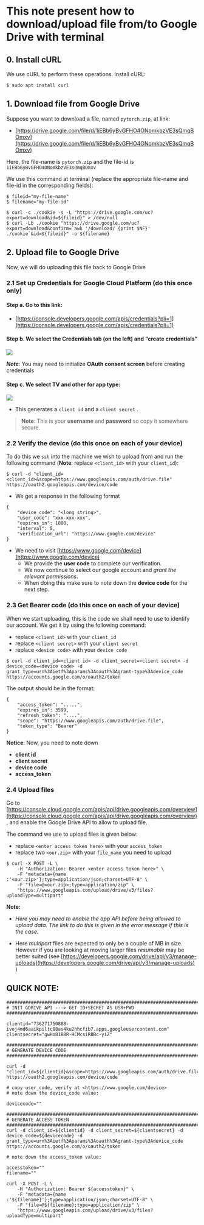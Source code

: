 # This note present how to download/upload file from/to Google Drive with terminal

## 0. Install cURL
We use cURL to perform these operations. Install cURL:
```
$ sudo apt install curl
```

## 1. Download file from Google Drive

Suppose you want to download a file, named `pytorch.zip`, at link:
- [https://drive.google.com/file/d/1iEBb6yBvGFHO4ONomkbzVE3sQmqBOmxv](https://drive.google.com/file/d/1iEBb6yBvGFHO4ONomkbzVE3sQmqBOmxv)

Here, the file-name is `pytorch.zip` and the file-id is `1iEBb6yBvGFHO4ONomkbzVE3sQmqBOmxv`

We use this command at terminal (replace the appropriate file-name and file-id in the corresponding fields):
```
$ fileid="my-file-name"
$ filename="my-file-id"

$ curl -c ./cookie -s -L "https://drive.google.com/uc?export=download&id=${fileid}" > /dev/null
$ curl -Lb ./cookie "https://drive.google.com/uc?export=download&confirm=`awk '/download/ {print $NF}' ./cookie`&id=${fileid}" -o ${filename}
```

## 2. Upload file to Google Drive
Now, we will do uploading this file back to Google Drive

### 2.1 Set up Credentials for Google Cloud Platform (do this once only)

#### **Step a.** Go to this link:

- [https://console.developers.google.com/apis/credentials?pli=1](https://console.developers.google.com/apis/credentials?pli=1)

#### **Step b.** We select the Credentials tab (on the left) and “create credentials”
![](https://miro.medium.com/max/700/1*dN4GWsvluseqAXfsnNZSMA.png)

***Note***: You may need to initialize **OAuth consent screen** before creating credentials

#### **Step c.** We select TV and other for app type:

![](https://miro.medium.com/max/700/1*q4O5zivox7I3vvF2rMdGag.png)

- This generates a  `client id`  and a  `client secret`  .

> **Note**:  This is your **username** and **password** so copy it somewhere secure.

### 2.2 Verify the device (do this once on each of your device)
To do this we `ssh` into the machine we wish to upload from and run the following command (**Note**: replace `<client_id>` with your `client_id`):
```
$ curl -d "client_id=<client_id>&scope=https://www.googleapis.com/auth/drive.file" https://oauth2.googleapis.com/device/code
```
- We get a response in the following format
```
{
	"device_code": "<long string>",  
	"user_code": "xxx-xxx-xxx",  
	"expires_in": 1800,  
	"interval": 5,  
	"verification_url": "https://www.google.com/device"
}
```
- We need to visit [https://www.google.com/device](https://www.google.com/device)
	- We provide the **user code** to complete our verification. 
	- We now continue to select our google account and *grant the relevant permissions*. 
	- When doing this make sure to note down the **device code** for the next step.

### 2.3 Get Bearer code (do this once on each of your device)

When we start uploading, this is the code we shall need to use to identify our account. We get it by using the following command: 	
- replace `<client_id>` with your `client_id`
- replace `<client secret>` with your `client secret`
- replace `<device code>` with your `device code`
```
$ curl -d client_id=<client id> -d client_secret=<client secret> -d device_code=<device code> -d grant_type=urn%3Aietf%3Aparams%3Aoauth%3Agrant-type%3Adevice_code https://accounts.google.com/o/oauth2/token
```

The output should be in the format:
```
{  
	"access_token": ".....",  
	"expires_in": 3599,  
	"refresh_token": "....",  
	"scope": "https://www.googleapis.com/auth/drive.file",  
	"token_type": "Bearer"  
}
```


**Notice**: Now, you need to note down
- **client id**
- **client secret**
- **device code**
- **access_token**

### 2.4 Upload files
Go to [https://console.cloud.google.com/apis/api/drive.googleapis.com/overview](https://console.cloud.google.com/apis/api/drive.googleapis.com/overview), and enable the Google Drive API to allow to upload file.

The command we use to upload files is given below:
- replace `<enter access token here>` with your `access_token`
- replace two `<our.zip>` with your `file_name` you need to upload
```
$ curl -X POST -L \  
	-H "Authorization: Bearer <enter access token here>" \  
	-F "metadata={name :'<our.zip>'};type=application/json;charset=UTF-8" \  
	-F "file=@<our.zip>;type=application/zip" \  
	"https://www.googleapis.com/upload/drive/v3/files?uploadType=multipart"
```
**Note:**
- _Here you may need to enable the app API before being allowed to upload data. The link to do this is given in the error message if this is the case._

- Here  _multipart_  files are expected to only be a couple of MB in size. However if you are looking at moving larger files  _resumable_ may be better suited (see  [https://developers.google.com/drive/api/v3/manage-uploads](https://developers.google.com/drive/api/v3/manage-uploads)  )

## QUICK NOTE:

```
########################################################################
# INIT GDRIVE API ---> GET ID+SECRET AS USR+PWD
########################################################################

clientid="736271750888-ivoj4md6aaikpiltc88as4ku2hhcfib7.apps.googleusercontent.com"
clientsecret="gwHo81B8R-HCMcsiRBBc-yiZ"

########################################################################
# GENERATE DEVICE CODE
########################################################################

curl -d "client_id=${clientid}&scope=https://www.googleapis.com/auth/drive.file" https://oauth2.googleapis.com/device/code

# copy user_code, verify at <https://www.google.com/device>
# note down the device_code value:

devicecode=""

########################################################################
# GENERATE ACCESS TOKEN
########################################################################
curl -d client_id=${clientid} -d client_secret=${clientsecret} -d device_code=${devicecode} -d grant_type=urn%3Aietf%3Aparams%3Aoauth%3Agrant-type%3Adevice_code https://accounts.google.com/o/oauth2/token

# note down the access_token value:

accesstoken=""
filename=""

curl -X POST -L \
    -H "Authorization: Bearer ${accesstoken}" \
    -F "metadata={name :'${filename}'};type=application/json;charset=UTF-8" \
    -F "file=@${filename};type=application/zip" \
    "https://www.googleapis.com/upload/drive/v3/files?uploadType=multipart"
```


